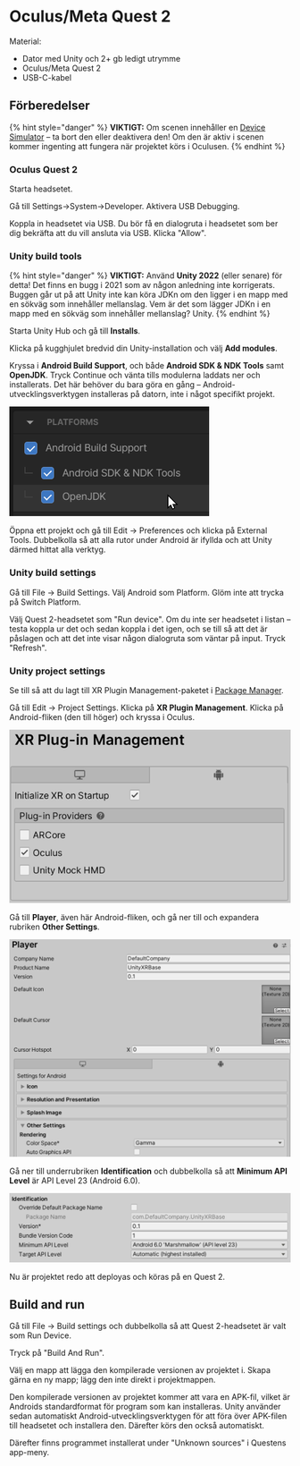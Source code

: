 # Oculus/Meta Quest 2

Material:

* Dator med Unity och 2+ gb ledigt utrymme
* Oculus/Meta Quest 2
* USB-C-kabel

## Förberedelser

{% hint style="danger" %}
**VIKTIGT:** Om scenen innehåller en [Device Simulator](device-simulator.md) – ta bort den eller deaktivera den! Om den är aktiv i scenen kommer ingenting att fungera när projektet körs i Oculusen.
{% endhint %}

### Oculus Quest 2

Starta headsetet.

Gå till Settings->System->Developer. Aktivera USB Debugging.

Koppla in headsetet via USB. Du bör få en dialogruta i headsetet som ber dig bekräfta att du vill ansluta via USB. Klicka "Allow".

### Unity build tools

{% hint style="danger" %}
**VIKTIGT:** Använd **Unity 2022** (eller senare) för detta! Det finns en bugg i 2021 som av någon anledning inte korrigerats. Buggen går ut på att Unity inte kan köra JDKn om den ligger i en mapp med en sökväg som innehåller mellanslag. Vem är det som lägger JDKn i en mapp med en sökväg som innehåller mellanslag? Unity.
{% endhint %}

Starta Unity Hub och gå till **Installs**.

Klicka på kugghjulet bredvid din Unity-installation och välj **Add modules**.

Kryssa i **Android Build Support**, och både **Android SDK & NDK Tools** samt **OpenJDK**. Tryck Continue och vänta tills modulerna laddats ner och installerats. Det här behöver du bara göra en gång – Android-utvecklingsverktygen installeras på datorn, inte i något specifikt projekt.

![](<../../.gitbook/assets/image (8).png>)

Öppna ett projekt och gå till Edit -> Preferences och klicka på External Tools. Dubbelkolla så att alla rutor under Android är ifyllda och att Unity därmed hittat alla verktyg.

### Unity build settings

Gå till File -> Build Settings. Välj Android som Platform. Glöm inte att trycka på Switch Platform.

Välj Quest 2-headsetet som "Run device". Om du inte ser headsetet i listan – testa koppla ur det och sedan koppla i det igen, och se till så att det är påslagen och att det inte visar någon dialogruta som väntar på input. Tryck "Refresh".

### Unity project settings

Se till så att du lagt till XR Plugin Management-paketet i [Package Manager](../../andra-funktioner/package-manager.md).

Gå till Edit -> Project Settings. Klicka på **XR Plugin Management**. Klicka på Android-fliken (den till höger) och kryssa i Oculus.

![](<../../.gitbook/assets/image (4) (1) (1).png>)

Gå till **Player**, även här Android-fliken, och gå ner till och expandera rubriken **Other Settings**.

![](<../../.gitbook/assets/image (22).png>)

Gå ner till underrubriken **Identification** och dubbelkolla så att **Minimum API Level** är API Level 23 (Android 6.0).

![](<../../.gitbook/assets/image (3) (1) (1) (1).png>)

Nu är projektet redo att deployas och köras på en Quest 2.

## Build and run

Gå till File -> Build settings och dubbelkolla så att Quest 2-headsetet är valt som Run Device.

Tryck på "Build And Run".

Välj en mapp att lägga den kompilerade versionen av projektet i. Skapa gärna en ny mapp; lägg den inte direkt i projektmappen.

Den kompilerade versionen av projektet kommer att vara en APK-fil, vilket är Androids standardformat för program som kan installeras. Unity använder sedan automatiskt Android-utvecklingsverktygen för att föra över APK-filen till headsetet och installera den. Därefter körs den också automatiskt.

Därefter finns programmet installerat under "Unknown sources" i Questens app-meny.

